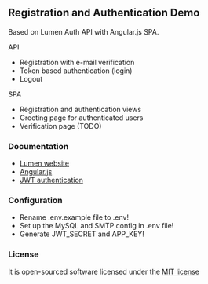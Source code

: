 ## Registration and Authentication Demo

Based on Lumen Auth API with Angular.js SPA.
 
API

* Registration with e-mail verification
* Token based authentication (login)
* Logout

SPA

* Registration and authentication views
* Greeting page for authenticated users
* Verification page (TODO)

### Documentation

* [Lumen website](http://lumen.laravel.com/docs)
* [Angular.js](https://angularjs.org/)
* [JWT authentication](https://github.com/tymondesigns/jwt-auth/wiki)

### Configuration

* Rename .env.example file to .env!
* Set up the MySQL and SMTP config in .env file!
* Generate JWT_SECRET and APP_KEY!

### License

It is open-sourced software licensed under the [MIT license](http://opensource.org/licenses/MIT)
